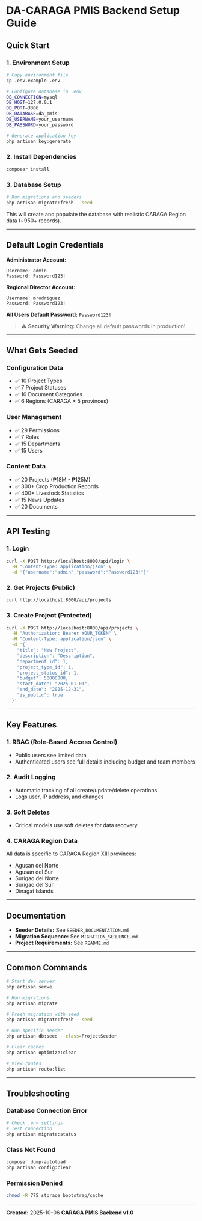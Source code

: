 # DA-CARAGA PMIS Backend Setup Guide

## Quick Start

### 1. Environment Setup
```bash
# Copy environment file
cp .env.example .env

# Configure database in .env
DB_CONNECTION=mysql
DB_HOST=127.0.0.1
DB_PORT=3306
DB_DATABASE=da_pmis
DB_USERNAME=your_username
DB_PASSWORD=your_password

# Generate application key
php artisan key:generate
```

### 2. Install Dependencies
```bash
composer install
```

### 3. Database Setup
```bash
# Run migrations and seeders
php artisan migrate:fresh --seed
```

This will create and populate the database with realistic CARAGA Region data (~950+ records).

---

## Default Login Credentials

**Administrator Account:**
```
Username: admin
Password: Password123!
```

**Regional Director Account:**
```
Username: mrodriguez
Password: Password123!
```

**All Users Default Password:** `Password123!`

> ⚠️ **Security Warning:** Change all default passwords in production!

---

## What Gets Seeded

### Configuration Data
- ✅ 10 Project Types
- ✅ 7 Project Statuses
- ✅ 10 Document Categories
- ✅ 6 Regions (CARAGA + 5 provinces)

### User Management
- ✅ 29 Permissions
- ✅ 7 Roles
- ✅ 15 Departments
- ✅ 15 Users

### Content Data
- ✅ 20 Projects (₱18M - ₱125M)
- ✅ 300+ Crop Production Records
- ✅ 400+ Livestock Statistics
- ✅ 15 News Updates
- ✅ 20 Documents

---

## API Testing

### 1. Login
```bash
curl -X POST http://localhost:8000/api/login \
  -H "Content-Type: application/json" \
  -d '{"username":"admin","password":"Password123!"}'
```

### 2. Get Projects (Public)
```bash
curl http://localhost:8000/api/projects
```

### 3. Create Project (Protected)
```bash
curl -X POST http://localhost:8000/api/projects \
  -H "Authorization: Bearer YOUR_TOKEN" \
  -H "Content-Type: application/json" \
  -d '{
    "title": "New Project",
    "description": "Description",
    "department_id": 1,
    "project_type_id": 1,
    "project_status_id": 1,
    "budget": 50000000,
    "start_date": "2025-01-01",
    "end_date": "2025-12-31",
    "is_public": true
  }'
```

---

## Key Features

### 1. RBAC (Role-Based Access Control)
- Public users see limited data
- Authenticated users see full details including budget and team members

### 2. Audit Logging
- Automatic tracking of all create/update/delete operations
- Logs user, IP address, and changes

### 3. Soft Deletes
- Critical models use soft deletes for data recovery

### 4. CARAGA Region Data
All data is specific to CARAGA Region XIII provinces:
- Agusan del Norte
- Agusan del Sur
- Surigao del Norte
- Surigao del Sur
- Dinagat Islands

---

## Documentation

- **Seeder Details:** See `SEEDER_DOCUMENTATION.md`
- **Migration Sequence:** See `MIGRATION_SEQUENCE.md`
- **Project Requirements:** See `README.md`

---

## Common Commands

```bash
# Start dev server
php artisan serve

# Run migrations
php artisan migrate

# Fresh migration with seed
php artisan migrate:fresh --seed

# Run specific seeder
php artisan db:seed --class=ProjectSeeder

# Clear caches
php artisan optimize:clear

# View routes
php artisan route:list
```

---

## Troubleshooting

### Database Connection Error
```bash
# Check .env settings
# Test connection
php artisan migrate:status
```

### Class Not Found
```bash
composer dump-autoload
php artisan config:clear
```

### Permission Denied
```bash
chmod -R 775 storage bootstrap/cache
```

---

**Created:** 2025-10-06
**CARAGA PMIS Backend v1.0**
